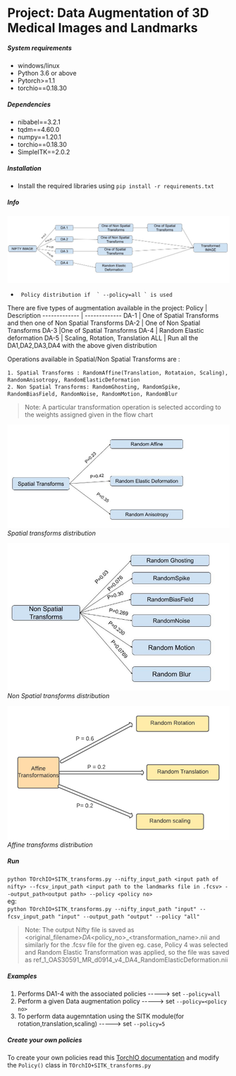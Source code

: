 # Project:  Data Augmentation of 3D Medical Images and Landmarks

##### System requirements #####

* windows/linux
* Python 3.6 or above
* Pytorch>=1.1
* torchio==0.18.30

##### Dependencies ######

* nibabel==3.2.1
* tqdm==4.60.0
* numpy==1.20.1
* torchio==0.18.30
* SimpleITK==2.0.2


##### Installation #######

* Install the required libraries using `pip install -r requirements.txt`


##### Info #######
![Policy flow chart]( flowcharts/Policy_flowchart.jpg "Policies")  
*      Policy distribution if  ` --policy=all ` is used 

There are five types of augmentation available in the project:
Policy  | Description
------------- | -------------
DA-1  | One of Spatial Transforms and then one of Non Spatial Transforms
DA-2  | One of Non Spatial Transforms
DA-3  |One of Spatial Transforms
DA-4 | Random Elastic deformation
DA-5 | Scaling, Rotation, Translation
ALL | Run all the DA1,DA2,DA3,DA4 with the above given distribution 

Operations available in Spatial/Non Spatial Transforms are :

	1. Spatial Transforms : RandomAffine(Translation, Rotataion, Scaling), RandomAnisotropy, RandomElasticDeformation
	2. Non Spatial Transforms: RandomGhosting, RandomSpike, RandomBiasField, RandomNoise, RandomMotion, RandomBlur

> Note: A particular transformation operation is selected according to the weights assigned given in the flow chart

<p align="center">
    

![Spatial Transforms flowchart]( flowcharts/Spatial_flowchart.jpg "Spatial tranforms")\
*Spatial transforms distribution*

![Non Spatial Transforms flowchart]( flowcharts/Non_Spatial_flowchart.jpg "Non Spatial tranforms")\
*Non Spatial transforms distribution*

![Affine Transform Flowchart]( flowcharts/affine_transformations.png "Affine tranforms")\
*Affine transforms distribution*

</p>

##### Run #######


   `python TOrchIO+SITK_transforms.py --nifty_input_path <input path of nifty> --fcsv_input_path <input path to the landmarks file in .fcsv> --output_path<output path> --policy <policy no>`\
eg:\
  `python TOrchIO+SITK_transforms.py --nifty_input_path "input" --fcsv_input_path "input" --output_path "output" --policy "all" `
  > Note: The output Nifty file is saved as <original_filename>_DA_<policy_no>_<transformation_name>.nii and similarly for the .fcsv file
  > for the given eg. case, Policy 4 was selected and Random Elastic Transformation was applied, so the file was saved as ref_1_OAS30591_MR_d0914_v4_DA4_RandomElasticDeformation.nii
  
  ##### Examples #######

1. Performs DA1-4 with the associated policies  -----> set `--policy=all`
2. Perform a given Data augmentation policy  -----> set `--policy=<policy no>`
3. To perform data augemntation using the SITK module(for rotation,translation,scaling)  -----> set `--policy=5`

##### Create your own policies ##### 
To create your own policies read this [TorchIO documentation](https://torchio.readthedocs.io/transforms/augmentation.html)
and modify the `Policy()` class in `TOrchIO+SITK_transforms.py`

